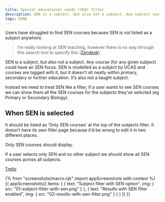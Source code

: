 ```yaml
---
title: Special educational needs (SEN) filter
description: SEN is a subject, but also not a subject. Any subject could have an SEN focus.
tags: SEND
---
```


Users have struggled to find SEN courses because SEN is not listed as a subject anywhere.

> I’m really looking at SEN teaching, however there is no way through this search tool to specify this ([Zendesk](https://becomingateacher.zendesk.com/agent/tickets/1436))

SEN is a subject, but also not a subject. Any course (for any given subject) could have an SEN focus. SEN is modelled as a subject by UCAS and courses are tagged with it, but it doesn’t sit neatly within primary, secondary or further education. It’s also not a taught subject.

Instead we need to treat SEN like a filter, if a user wants to see SEN courses we can show them all the SEN courses for the subjects they’ve selected (eg Primary or Secondary Biology).

## When SEN is selected

It should be listed as ‘Only SEN courses’ at the top of the subjects filter. It doesn’t have its own filter page because it’d be wrong to edit it in two different places.

Only SEN courses should display.

If a user selects only SEN and no other subject we should show all SEN courses across all subjects.

[Trello](https://trello.com/c/aLZpgfHA/439-design-surface-special-education-needs-sen-in-subject-search)

{% from "screenshots/macro.njk" import appScreenshots with context %}
{{ appScreenshots({
  items: [
    { text: "Subject filter with SEN option", img: { src: "01-subject-filter-with-sen.png" } },
    { text: "Results with SEN filter enabled", img: { src: "02-results-with-sen-filter.png" } }
  ]
}) }}

